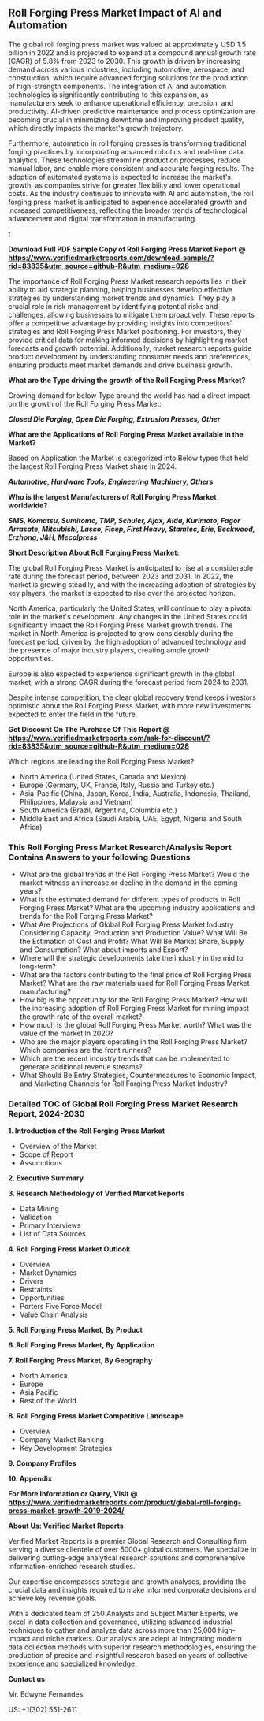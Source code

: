 <h2>Roll Forging Press Market Impact of AI and Automation</h2><p>The global roll forging press market was valued at approximately USD 1.5 billion in 2022 and is projected to expand at a compound annual growth rate (CAGR) of 5.8% from 2023 to 2030. This growth is driven by increasing demand across various industries, including automotive, aerospace, and construction, which require advanced forging solutions for the production of high-strength components. The integration of AI and automation technologies is significantly contributing to this expansion, as manufacturers seek to enhance operational efficiency, precision, and productivity. AI-driven predictive maintenance and process optimization are becoming crucial in minimizing downtime and improving product quality, which directly impacts the market's growth trajectory.</p><p>Furthermore, automation in roll forging presses is transforming traditional forging practices by incorporating advanced robotics and real-time data analytics. These technologies streamline production processes, reduce manual labor, and enable more consistent and accurate forging results. The adoption of automated systems is expected to increase the market's growth, as companies strive for greater flexibility and lower operational costs. As the industry continues to innovate with AI and automation, the roll forging press market is anticipated to experience accelerated growth and increased competitiveness, reflecting the broader trends of technological advancement and digital transformation in manufacturing.</p>t</p><p id="" class=""><strong>Download Full PDF Sample Copy of Roll Forging Press Market Report @ <a href="https://www.verifiedmarketreports.com/download-sample/?rid=83835&utm_source=github-R&utm_medium=028" target="_blank">https://www.verifiedmarketreports.com/download-sample/?rid=83835&utm_source=github-R&utm_medium=028</a></strong></p><p>The importance of&nbsp;Roll Forging Press Market research reports lies in their ability to aid strategic planning, helping businesses develop effective strategies by understanding market trends and dynamics. They play a crucial role in risk management by identifying potential risks and challenges, allowing businesses to mitigate them proactively. These reports offer a competitive advantage by providing insights into competitors' strategies and Roll Forging Press Market positioning. For investors, they provide critical data for making informed decisions by highlighting market forecasts and growth potential. Additionally, market research reports guide product development by understanding consumer needs and preferences, ensuring products meet market demands and drive business growth.</p><p><strong>What are the&nbsp;Type driving the growth of the Roll Forging Press Market?</strong></p><p id="" class="">Growing demand for below Type around the world has had a direct impact on the growth of the Roll Forging Press Market:</p><em><strong>Closed Die Forging, Open Die Forging, Extrusion Presses, Other</strong></em></p><strong>What are the&nbsp;Applications&nbsp;of Roll Forging Press Market available in the Market?</strong></p><p id="" class="">Based on Application the Market is categorized into Below types that held the largest Roll Forging Press Market share In 2024.</p><em><strong>Automotive, Hardware Tools, Engineering Machinery, Others</strong></em></p><strong>Who is the largest Manufacturers of Roll Forging Press Market worldwide?</strong></p><p><em><strong>SMS, Komatsu, Sumitomo, TMP, Schuler, Ajax, Aida, Kurimoto, Fagor Arrasate, Mitsubishi, Lasco, Ficep, First Heavy, Stamtec, Erie, Beckwood, Erzhong, J&H, Mecolpress</strong></em></p><p id="" class=""><strong>Short Description About Roll Forging Press Market:</strong></p><p>The global Roll Forging Press Market is anticipated to rise at a considerable rate during the forecast period, between 2023 and 2031. In 2022, the market is growing steadily, and with the increasing adoption of strategies by key players, the market is expected to rise over the projected horizon.</p><p>North America, particularly the United States, will continue to play a pivotal role in the market's development. Any changes in the United States could significantly impact the Roll Forging Press Market growth trends. The market in North America is projected to grow considerably during the forecast period, driven by the high adoption of advanced technology and the presence of major industry players, creating ample growth opportunities.</p><p>Europe is also expected to experience significant growth in the global market, with a strong CAGR during the forecast period from 2024 to 2031.</p><p>Despite intense competition, the clear global recovery trend keeps investors optimistic about the Roll Forging Press Market, with more new investments expected to enter the field in the future.</p><p id="" class=""><strong>Get Discount On The Purchase Of This Report @ <a href="https://www.verifiedmarketreports.com/ask-for-discount/?rid=83835&utm_source=github-R&utm_medium=028" target="_blank">https://www.verifiedmarketreports.com/ask-for-discount/?rid=83835&utm_source=github-R&utm_medium=028</a></strong></p>Which regions are leading the Roll Forging Press Market?</p><ul><li>North America (United States, Canada and Mexico)</li><li>Europe (Germany, UK, France, Italy, Russia and Turkey etc.)</li><li>Asia-Pacific (China, Japan, Korea, India, Australia, Indonesia, Thailand, Philippines, Malaysia and Vietnam)</li><li>South America (Brazil, Argentina, Columbia etc.)</li><li>Middle East and Africa (Saudi Arabia, UAE, Egypt, Nigeria and South Africa)</li></ul><h3 id="" class="">This Roll Forging Press Market Research/Analysis Report Contains Answers to your following Questions</h3><ul><li>What are the global trends in the Roll Forging Press Market? Would the market witness an increase or decline in the demand in the coming years?</li><li>What is the estimated demand for different types of products in Roll Forging Press Market? What are the upcoming industry applications and trends for the Roll Forging Press Market?</li><li>What Are Projections of Global Roll Forging Press Market Industry Considering Capacity, Production and Production Value? What Will Be the Estimation of Cost and Profit? What Will Be Market Share, Supply and Consumption? What about imports and Export?</li><li>Where will the strategic developments take the industry in the mid to long-term?</li><li>What are the factors contributing to the final price of Roll Forging Press Market? What are the raw materials used for Roll Forging Press Market manufacturing?</li><li>How big is the opportunity for the Roll Forging Press Market? How will the increasing adoption of Roll Forging Press Market for mining impact the growth rate of the overall market?</li><li>How much is the global Roll Forging Press Market worth? What was the value of the market In 2020?</li><li>Who are the major players operating in the Roll Forging Press Market? Which companies are the front runners?</li><li>Which are the recent industry trends that can be implemented to generate additional revenue streams?</li><li>What Should Be Entry Strategies, Countermeasures to Economic Impact, and Marketing Channels for Roll Forging Press Market Industry?</li></ul><h3 id="" class="">Detailed TOC of Global Roll Forging Press Market Research Report, 2024-2030</h3><p id="" class=""><strong>1. Introduction of the Roll Forging Press Market</strong></p><ul><li>Overview of the Market</li><li>Scope of Report</li><li>Assumptions</li></ul><p id="" class=""><strong>2. Executive Summary</strong></p><p id="" class=""><strong>3. Research Methodology of Verified Market Reports</strong></p><ul><li>Data Mining</li><li>Validation</li><li>Primary Interviews</li><li>List of Data Sources</li></ul><p id="" class=""><strong>4. Roll Forging Press Market Outlook</strong></p><ul><li>Overview</li><li>Market Dynamics</li><li>Drivers</li><li>Restraints</li><li>Opportunities</li><li>Porters Five Force Model</li><li>Value Chain Analysis</li></ul><p id="" class=""><strong>5. Roll Forging Press Market, By Product</strong></p><p id="" class=""><strong>6. Roll Forging Press Market, By Application</strong></p><p id="" class=""><strong>7. Roll Forging Press Market, By Geography</strong></p><ul><li>North America</li><li>Europe</li><li>Asia Pacific</li><li>Rest of the World</li></ul><p id="" class=""><strong>8. Roll Forging Press Market Competitive Landscape</strong></p><ul><li>Overview</li><li>Company Market Ranking</li><li>Key Development Strategies</li></ul><p id="" class=""><strong>9. Company Profiles</strong></p><p id="" class=""><strong>10. Appendix</strong></p><p id="" class=""><strong>For More Information or Query, Visit @ <a href="https://www.verifiedmarketreports.com/product/global-roll-forging-press-market-growth-2019-2024/" target="_blank">https://www.verifiedmarketreports.com/product/global-roll-forging-press-market-growth-2019-2024/</a></strong></p><p id="" class=""><strong>About Us: Verified Market Reports</strong></p><p id="" class="">Verified Market Reports is a premier Global Research and Consulting firm serving a diverse clientele of over 5000+ global customers. We specialize in delivering cutting-edge analytical research solutions and comprehensive information-enriched research studies.</p><p id="" class="">Our expertise encompasses strategic and growth analyses, providing the crucial data and insights required to make informed corporate decisions and achieve key revenue goals.</p><p id="" class="">With a dedicated team of 250 Analysts and Subject Matter Experts, we excel in data collection and governance, utilizing advanced industrial techniques to gather and analyze data across more than 25,000 high-impact and niche markets. Our analysts are adept at integrating modern data collection methods with superior research methodologies, ensuring the production of precise and insightful research based on years of collective experience and specialized knowledge.</p><p id="" class=""><strong>Contact us:</strong></p><p id="" class="">Mr. Edwyne Fernandes</p><p id="" class="">US: +1(302) 551-2611</p>